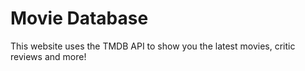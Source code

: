 # Movie Database
This website uses the TMDB API to show you the latest movies, critic reviews and more!
